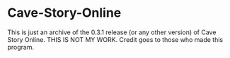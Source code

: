 # Cave-Story-Online
This is just an archive of the 0.3.1 release (or any other version) of Cave Story Online.
THIS IS NOT MY WORK. Credit goes to those who made this program.
